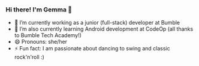 ### Hi there! I'm Gemma 👋

- 🔭 I’m currently working as a junior (full-stack) developer at Bumble
- 🌱 I’m also currently learning Android development at CodeOp (all thanks to Bumble Tech Academy!)
- 😄 Pronouns: she/her
- ⚡ Fun fact: I am passionate about dancing to swing and classic rock'n'roll :)

<!--
**switcherette/switcherette** is a ✨ _special_ ✨ repository because its `README.md` (this file) appears on your GitHub profile.

Here are some ideas to get you started:

- 🔭 I’m currently working on ...
- 🌱 I’m currently learning ...
- 👯 I’m looking to collaborate on ...
- 🤔 I’m looking for help with ...
- 💬 Ask me about ...
- 📫 How to reach me: ...
- 😄 Pronouns: ...
- ⚡ Fun fact: ...
-->
